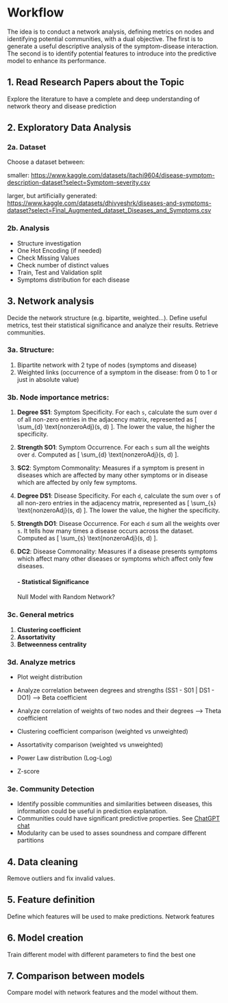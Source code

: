 # Workflow 
The idea is to conduct a network analysis, defining metrics on nodes and identifying potential communities, with a dual objective. The first is to generate a useful descriptive analysis of the symptom-disease interaction. The second is to identify potential features to introduce into the predictive model to enhance its performance.

## 1. Read Research Papers about the Topic
   Explore the literature to have a complete and deep understanding of network theory and disease prediction
   
## 2. Exploratory Data Analysis
### 2a. Dataset
Choose a dataset between:

smaller:    https://www.kaggle.com/datasets/itachi9604/disease-symptom-description-dataset?select=Symptom-severity.csv

larger, but artificially generated:    https://www.kaggle.com/datasets/dhivyeshrk/diseases-and-symptoms-dataset?select=Final_Augmented_dataset_Diseases_and_Symptoms.csv

### 2b. Analysis
- Structure investigation
- One Hot Encoding (if needed)
- Check Missing Values
- Check number of distinct values
- Train, Test and Validation split
- Symptoms distribution for each disease

## 3. Network analysis
Decide the network structure (e.g. bipartite, weighted...). Define useful metrics, test their statistical significance and analyze their results.
Retrieve communities.

### 3a. Structure:

1. Bipartite network with 2 type of nodes (symptoms and disease)
2. Weighted links (occurrence of a symptom in the disease: from 0 to 1 or just in absolute value)

### 3b. Node importance metrics:

1. **Degree SS1**: Symptom Specificity. For each `s`, calculate the sum over `d` of all non-zero entries in the adjacency matrix, represented as
   \[ \sum_{d} \text{nonzeroAdj}(s, d) \]. The lower the value, the higher the specificity.

2. **Strength SO1**: Symptom Occurrence. For each `s` sum all the weights over `d`. Computed as \[ \sum_{d} \text{nonzeroAdj}(s, d) \].

3. **SC2**: Symptom Commonality: Measures if a symptom is present in diseases which are affected by many other symptoms or in disease which are affected by only few symptoms.


4. **Degree DS1**: Disease Specificity. For each `d`, calculate the sum over `s` of all non-zero entries in the adjacency matrix, represented as
   \[ \sum_{s} \text{nonzeroAdj}(s, d) \]. The lower the value, the higher the specificity.

5. **Strength DO1**: Disease Occurrence. For each `d` sum all the weights over `s`. It tells how many times a disease occurs across the dataset. Computed as \[ \sum_{s} \text{nonzeroAdj}(s, d) \].

6. **DC2**: Disease Commonality: Measures if a disease presents symptoms which affect many other diseases or symptoms which affect only few diseases.

   #### - Statistical Significance

   Null Model with Random Network?

### 3c. General metrics

1. **Clustering coefficient**
2. **Assortativity**
3. **Betweenness centrality**

### 3d. Analyze metrics

- Plot weight distribution
- Analyze correlation between degrees and strengths (SS1 - S01 | DS1 - DO1) --> Beta coefficient
- Analyze correlation of weights of two nodes and their degrees --> Theta coefficient

- Clustering coefficient comparison (weighted vs unweighted)
- Assortativity comparison (weighted vs unweighted)

- Power Law distribution (Log-Log)
- Z-score

### 3e. Community Detection

   - Identify possible communities and similarities between diseases, this information could be useful in prediction explanation. 
   - Communities could have significant predictive properties. See [ChatGPT chat](https://chat.openai.com/share/d771039a-788d-4b0c-abaf-787d96d1b002)
   - Modularity can be used to asses soundness and compare different partitions

## 4. Data cleaning

Remove outliers and fix invalid values.


## 5. Feature definition

Define which features will be used to make predictions.
Network features

## 6. Model creation

Train different model with different parameters to find the best one

## 7. Comparison between models

Compare model with network features and the model without them.
